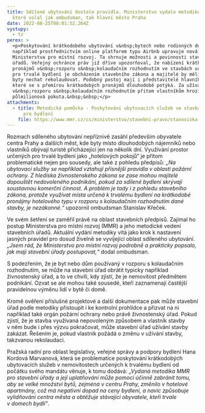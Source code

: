 ```yaml
---
title: Sdílené ubytování dostalo pravidla. Ministerstvo vydalo metodiku, po
  které volal jak ombudsman, tak hlavní město Praha
date: 2022-08-25T08:01:52.264Z
vystupy:
  - tz
perex: >
  <p>Poskytování krátkodobého ubytování v&nbsp;bytech nebo rodinných domech
  například prostřednictvím online platforem typu Airbnb upravuje nová metodika
  Ministerstva pro místní rozvoj. Ta shrnuje možnosti a povinnosti stavebních
  úřadů. Veřejný ochránce práv již dříve upozorňoval, že nabízení krátkodobých
  pronájmů v&nbsp;rozporu s&nbsp;kolaudačním rozhodnutím ve stavbách určených
  pro trvalé bydlení je obcházením stavebního zákona a majitelé by měli takové
  byty nechat rekolaudovat. Podobný postoj mají i představitelé hlavního města,
  které se s přemírou krátkodobých pronájmů dlouhodobě potýká. Za užívání stavby
  v&nbsp;rozporu s&nbsp;kolaudačním rozhodnutím přitom vlastníkům hrozí až
  půlmilionová pokuta.&nbsp;&nbsp;</p>
attachments:
  - title: Metodická pomůcka - Poskytování ubytovacích služeb ve stavbách určených
      pro bydlení
    file: https://www.mmr.cz/cs/ministerstvo/stavebni-pravo/stanoviska-a-metodiky/uzemni-rozhodovani-a-stavebni-rad/poskytovani-ubytovacich-sluzeb-ve-stavbach-urcenyc/
---
```

<p>Rozmach sdíleného ubytování nepříznivě zasáhl především obyvatele centra Prahy a dalších měst, kde byty místo dlouhodobých nájemníků nebo vlastníků obývají turisté přicházející jen na několik dní. Využívání prostor určených pro trvalé bydlení jako &bdquo;hotelových pokojů&ldquo; je přitom problematické nejen pro sousedy, ale také z&nbsp;pohledu předpisů: <em>&bdquo;Na ubytovací služby se například vztahují přísnější pravidla v&nbsp;oblasti požární ochrany. Z&nbsp;hlediska živnostenského zákona se zase mohou majitelé dopouštět nedovoleného podnikání, pokud za sdílené bydlení skrývají soustavnou komerční činnost. A problém je tady i z&nbsp;pohledu stavebního zákona, protože využívat místa určená k&nbsp;trvalému bydlení na krátkodobé pronájmy hotelového typu v&nbsp;rozporu s&nbsp;kolaudačním rozhodnutím dané stavby, je nezákonné.&ldquo;</em> upozornil ombudsman Stanislav Křeček.</p>

<p>Ve svém šetření se zaměřil právě na oblast stavebních předpisů. Zajímal ho postup Ministerstva pro místní rozvoj (MMR) a jeho metodické vedení stavebních úřadů. Aktuální vydání metodiky vítá jako krok k&nbsp;nastavení jasných pravidel pro dosud živelně se vyvíjející oblast sdíleného ubytování. <em>&bdquo;Jsem rád, že Ministerstvo pro místní rozvoj podrobně a prakticky popsalo, jak mají stavební úřady postupovat,&ldquo;</em> dodal ombudsman.&nbsp;</p>

<p>S&nbsp;podezřením, že je byt nebo dům používaný v&nbsp;rozporu s&nbsp;kolaudačním rozhodnutím, se může na stavební úřad obrátit typicky například živnostenský úřad, a to ve chvíli, kdy zjistí, že je nemovitost předmětem podnikání. Ozvat se ale mohou také sousedé, kteří zaznamenají častější pravidelnou výměnu lidí v&nbsp;bytě či domě.</p>

<p>Kromě ověření příslušné projektové a další dokumentace pak může stavební úřad podle metodiky přistoupit i ke kontrolní prohlídce a přizvat na ni například také orgán požární ochrany nebo právě živnostenský úřad. Pokud zjistí, že je stavba využívaná nepovoleným způsobem a vlastník stavby v&nbsp;něm bude i přes výzvu pokračovat, může stavební úřad užívání stavby zakázat. Řešením je, pokud vlastník požádá o změnu v&nbsp;užívání stavby, takzvanou rekolaudaci.</p>

<p>Pražská radní pro oblast legislativy, veřejné správy a podpory bydlení Hana Kordová Marvanová, která se problematice poskytování krátkodobých ubytovacích služeb v&nbsp;nemovitostech určených k&nbsp;trvalému bydlení od počátku svého mandátu věnuje, k&nbsp;tomu dodává: <em>&bdquo;Vydaná metodika MMR pro stavební úřady a její uplatňování může pomoci účinně zabránit tomu, aby se velké množství bytů, zejména v&nbsp;centru Prahy, změnilo v&nbsp;hotelové apartmány, což má negativní dopad na ceny bydlení, a navíc způsobuje vylidňování centra města a obtěžuje stávající obyvatele, kteří trvale v&nbsp;domech bydlí&ldquo;</em>.</p>
